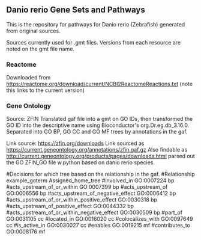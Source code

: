 ## Danio rerio Gene Sets and Pathways

This is the repository for pathways for Danio rerio (Zebrafish) generated from original sources. 

Sources currently used for .gmt files. Versions from each resource are noted on the gmt file name.

### Reactome
Downloaded from https://reactome.org/download/current/NCBI2ReactomeReactions.txt
(note this links to the current version)


### Gene Ontology
Source: ZFIN
Translated gaf file into a gmt on GO IDs, then transformed the GO ID into the descriptive name using Bioconductor's org.Dr.eg.db_3.16.0. 
Separated into GO BP, GO CC and GO MF trees by annotations in the gaf.

Link source: https://zfin.org/downloads
Link sourced as https://current.geneontology.org/annotations/zfin.gaf.gz
Also findable as http://current.geneontology.org/products/pages/downloads.html
parsed out the GO ZFIN_GO file w.python based on danio rerio species.

#Decisions for which tree based on the relationship in the gaf.
#Relationship example_goterm  Assigned_home_tree
#involved_in  GO:0007224  bp
#acts_upstream_of_or_within	GO:0007399	bp
#acts_upstream_of	GO:0006556	bp
#acts_upstream_of_negative_effect	GO:0006412	bp
#acts_upstream_of_or_within_positive_effect	GO:0030318	bp
#acts_upstream_of_positive_effect	GO:0044332	bp
#acts_upstream_of_or_within_negative_effect	GO:0030509	bp
#part_of	GO:0031105	cc
#located_in	GO:0016020	cc
#colocalizes_with	GO:0097649	cc
#is_active_in	GO:0030027	cc
#enables	GO:0019215	mf
#contributes_to	GO:0008176	mf



